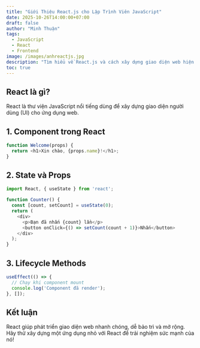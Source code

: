 ```yaml
---
title: "Giới Thiệu React.js cho Lập Trình Viên JavaScript"
date: 2025-10-26T14:00:00+07:00
draft: false
author: "Minh Thuận"
tags:
  - JavaScript
  - React
  - Frontend
image: /images/anhreactjs.jpg
description: "Tìm hiểu về React.js và cách xây dựng giao diện web hiện đại"
toc: true
---
```


## React là gì?

React là thư viện JavaScript nổi tiếng dùng để xây dựng giao diện người dùng (UI) cho ứng dụng web.

## 1. Component trong React

```javascript
function Welcome(props) {
  return <h1>Xin chào, {props.name}!</h1>;
}
```

## 2. State và Props

```javascript
import React, { useState } from 'react';

function Counter() {
  const [count, setCount] = useState(0);
  return (
    <div>
      <p>Bạn đã nhấn {count} lần</p>
      <button onClick={() => setCount(count + 1)}>Nhấn</button>
    </div>
  );
}
```

## 3. Lifecycle Methods

```javascript
useEffect(() => {
  // Chạy khi component mount
  console.log('Component đã render');
}, []);
```

## Kết luận

React giúp phát triển giao diện web nhanh chóng, dễ bảo trì và mở rộng. Hãy thử xây dựng một ứng dụng nhỏ với React để trải nghiệm sức mạnh của nó!
